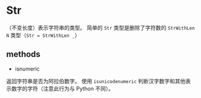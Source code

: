 # Str

（不变长度）表示字符串的类型。 简单的 `Str` 类型是删除了字符数的 `StrWithLen N` 类型（`Str = StrWithLen _`）

## methods

* isnumeric

返回字符串是否为阿拉伯数字。 使用 `isunicodenumeric` 判断汉字数字和其他表示数字的字符（注意此行为与 Python 不同）。
